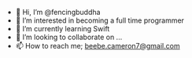 - 👋 Hi, I’m @fencingbuddha
- 👀 I’m interested in becoming a full time programmer
- 🌱 I’m currently learning Swift
- 💞️ I’m looking to collaborate on ...
- 📫 How to reach me; beebe.cameron7@gmail.com

<!---
fencingbuddha/fencingbuddha is a ✨ special ✨ repository because its `README.md` (this file) appears on your GitHub profile.
You can click the Preview link to take a look at your changes.
--->
